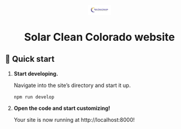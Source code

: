 <p align="center">
  <a href="/static/icon.png">
    <img alt="Gatsby" src="/static/SolarCleanColorado.svg" width="60" />
  </a>
</p>
<h1 align="center">
  Solar Clean Colorado website
</h1>

## 🚀 Quick start

1.  **Start developing.**

    Navigate into the site’s directory and start it up.

    ```shell
    npm run develop
    ```

3.  **Open the code and start customizing!**

    Your site is now running at http://localhost:8000!